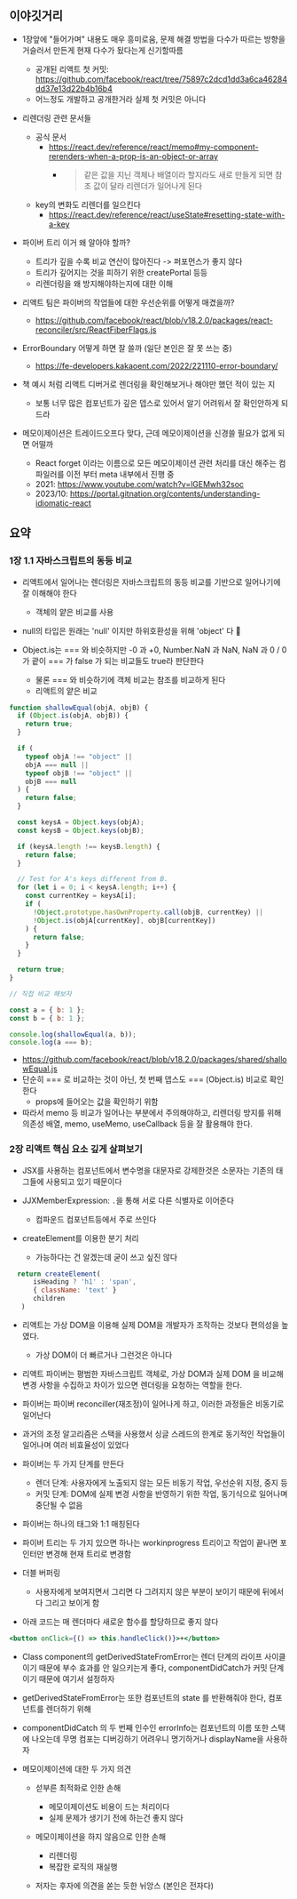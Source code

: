 ## 이야깃거리

- 1장앞에 "들어가며" 내용도 매우 흥미로움, 문제 해결 방법을 다수가 따르는 방향을 거슬러서 만든게 현재 다수가 됬다는게 신기할따름

  - 공개된 리액트 첫 커밋: https://github.com/facebook/react/tree/75897c2dcd1dd3a6ca46284dd37e13d22b4b16b4
  - 어느정도 개발하고 공개한거라 실제 첫 커밋은 아니다

- 리렌더링 관련 문서들

  - 공식 문서
    - https://react.dev/reference/react/memo#my-component-rerenders-when-a-prop-is-an-object-or-array
      - > 같은 값을 지닌 객체나 배열이라 할지라도 새로 만들게 되면 참조 값이 달라 리렌더가 일어나게 된다
  - key의 변화도 리렌더를 일으킨다
    - https://react.dev/reference/react/useState#resetting-state-with-a-key

- 파이버 트리 이거 왜 알아야 할까?

  - 트리가 깊을 수록 비교 연산이 많아진다 -> 퍼포먼스가 좋지 않다
  - 트리가 깊어지는 것을 피하기 위한 createPortal 등등
  - 리렌더링을 왜 방지해야하는지에 대한 이해

- 리액트 팀은 파이버의 작업들에 대한 우선순위를 어떻게 매겼을까?

  - https://github.com/facebook/react/blob/v18.2.0/packages/react-reconciler/src/ReactFiberFlags.js

- ErrorBoundary 어떻게 하면 잘 쓸까 (일단 본인은 잘 못 쓰는 중)

  - https://fe-developers.kakaoent.com/2022/221110-error-boundary/

- 책 예시 처럼 리액트 디버거로 렌더링을 확인해보거나 해야만 했던 적이 있는 지

  - 보통 너무 많은 컴포넌트가 깊은 뎁스로 있어서 알기 어려워서 잘 확인안하게 되드라

- 메모이제이션은 트레이드오프다 맞다, 근데 메모이제이션을 신경쓸 필요가 없게 되면 어떨까
  - React forget 이라는 이름으로 모든 메모이제이션 관련 처리를 대신 해주는 컴파일러를 이전 부터 meta 내부에서 진행 중
  - 2021: https://www.youtube.com/watch?v=lGEMwh32soc
  - 2023/10: https://portal.gitnation.org/contents/understanding-idiomatic-react

## 요약

### 1장 1.1 자바스크립트의 동등 비교

- 리액트에서 일어나는 렌더링은 자바스크립트의 동등 비교를 기반으로 일어나기에 잘 이해해야 한다

  - 객체의 얕은 비교를 사용

- null의 타입은 원래는 'null' 이지만 하위호환성을 위해 'object' 다 🤮

- Object.is는 === 와 비슷하지만 -0 과 +0, Number.NaN 과 NaN, NaN 과 0 / 0 가 괕이 === 가 false 가 되는 비교들도 true라 판단한다

  - 물론 === 와 비슷하기에 객체 비교는 참조를 비교하게 된다
  - 리액트의 얕은 비교

```js
function shallowEqual(objA, objB) {
  if (Object.is(objA, objB)) {
    return true;
  }

  if (
    typeof objA !== "object" ||
    objA === null ||
    typeof objB !== "object" ||
    objB === null
  ) {
    return false;
  }

  const keysA = Object.keys(objA);
  const keysB = Object.keys(objB);

  if (keysA.length !== keysB.length) {
    return false;
  }

  // Test for A's keys different from B.
  for (let i = 0; i < keysA.length; i++) {
    const currentKey = keysA[i];
    if (
      !Object.prototype.hasOwnProperty.call(objB, currentKey) ||
      !Object.is(objA[currentKey], objB[currentKey])
    ) {
      return false;
    }
  }

  return true;
}

// 직접 비교 해보자

const a = { b: 1 };
const b = { b: 1 };

console.log(shallowEqual(a, b));
console.log(a === b);
```

- https://github.com/facebook/react/blob/v18.2.0/packages/shared/shallowEqual.js
- 단순히 === 로 비교하는 것이 아닌, 첫 번째 뎁스도 === (Object.is) 비교로 확인한다
  - props에 들어오는 값을 확인하기 위함
- 따라서 memo 등 비교가 일어나는 부분에서 주의해야하고, 리렌더링 방지를 위해 의존성 배열, memo, useMemo, useCallback 등을 잘 활용해야 한다.

### 2장 리액트 핵심 요소 깊게 살펴보기

- JSX를 사용하는 컴포넌트에서 변수명을 대문자로 강제한것은 소문자는 기존의 태그들에 사용되고 있기 때문이다

- JJXMemberExpression: `.`을 통해 서로 다른 식별자로 이어준다

  - 컴파운드 컴포넌트등에서 주로 쓰인다

- createElement를 이용한 분기 처리
  - 가능하다는 건 알겠는데 굳이 쓰고 싶진 않다

```js
  return createElement(
      isHeading ? 'h1' : 'span',
      { className: 'text' }
      children
   )
```

- 리액트는 가상 DOM을 이용해 실제 DOM을 개발자가 조작하는 것보다 편의성을 높였다.

  - 가상 DOM이 더 빠르거나 그런것은 아니다

- 리액트 파이버는 평범한 자바스크립트 객체로, 가상 DOM과 실제 DOM 을 비교해 변경 사항을 수집하고 차이가 있으면 렌더링을 요청하는 역할을 한다.
- 파이버는 파이버 reconciller(재조정)이 일어나게 하고, 이러한 과정들은 비동기로 일어난다
- 과거의 조정 알고리즘은 스택을 사용했서 싱글 스레드의 한계로 동기적인 작업들이 일어나며 여러 비효율성이 있었다

- 파이버는 두 가지 단계를 만든다

  - 렌더 단계: 사용자에게 노출되지 않는 모든 비동기 작업, 우선순위 지정, 중지 등
  - 커밋 단계: DOM에 실제 변경 사항을 반영하기 위한 작업, 동기식으로 일어나며 중단될 수 없음

- 파이버는 하나의 태그와 1:1 매칭된다

- 파이버 트리는 두 가지 있으면 하나는 workinprogress 트리이고 작업이 끝나면 포인터만 변경해 현재 트리로 변경함

- 더블 버퍼링

  - 사용자에게 보여지면서 그리면 다 그려지지 않은 부분이 보이기 때문에 뒤에서 다 그리고 보이게 함

- 아래 코드는 매 렌더마다 새로운 함수를 할당하므로 좋지 않다

```jsx
<button onClick={() => this.handleClick()}>+</button>
```

- Class component의 getDerivedStateFromError는 렌더 단계의 라이프 사이클이기 때문에 부수 효과를 안 일으키는게 좋다, componentDidCatch가 커밋 단계이기 때문에 여기서 설정하자

- getDerivedStateFromError는 또한 컴포넌트의 state 를 반환해줘야 한다, 컴포넌트를 렌더하기 위해

- componentDidCatch 의 두 번째 인수인 errorInfo는 컴포넌트의 이름 또한 스택에 나오는데 무명 컴포는 디버깅하기 어려우니 명기하거나 displayName을 사용하자

- 메모이제이션에 대한 두 가지 의견

  - 섣부른 최적화로 인한 손해

    - 메모이제이션도 비용이 드는 처리이다
    - 실제 문제가 생기기 전에 하는건 좋지 않다

  - 메모이제이션을 하지 않음으로 인한 손해

    - 리렌더링
    - 복잡한 로직의 재실행

  - 저자는 후자에 의견을 쏟는 듯한 뉘앙스 (본인은 전자다)
